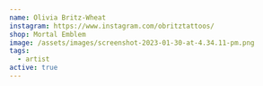 ```yaml
---
name: Olivia Britz-Wheat
instagram: https://www.instagram.com/obritztattoos/
shop: Mortal Emblem
image: /assets/images/screenshot-2023-01-30-at-4.34.11-pm.png
tags:
  - artist
active: true
---
```


